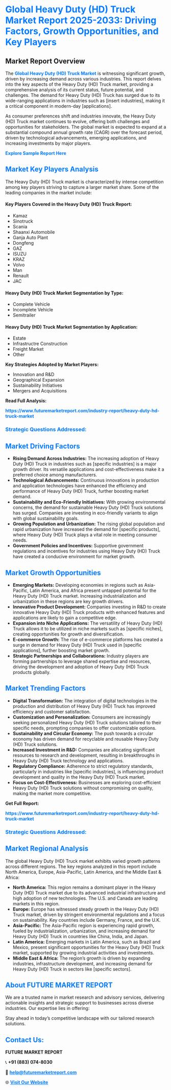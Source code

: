 <h1 style="color: #007BFF;">Global Heavy Duty (HD) Truck Market Report 2025-2033: Driving Factors, Growth Opportunities, and Key Players</h1>

<section id="overview">
<h2>Market Report Overview</h2>
<p>The <a href="https://www.futuremarketreport.com/industry-report/heavy-duty-hd-truck-market" style="color: #007BFF; text-decoration: none;"><strong>Global Heavy Duty (HD) Truck Market</strong></a> is witnessing significant growth, driven by increasing demand across various industries. This report delves into the key aspects of the Heavy Duty (HD) Truck market, providing a comprehensive analysis of its current status, future potential, and challenges. The demand for Heavy Duty (HD) Truck has surged due to its wide-ranging applications in industries such as [insert industries], making it a critical component in modern-day [applications].</p>
<p>As consumer preferences shift and industries innovate, the Heavy Duty (HD) Truck market continues to evolve, offering both challenges and opportunities for stakeholders. The global market is expected to expand at a substantial compound annual growth rate (CAGR) over the forecast period, driven by technological advancements, emerging applications, and increasing investments by major players.</p>
</section>

<section id="overview">
<p><a href="https://www.futuremarketreport.com/request-sample/reportId=61197" style="color: #007BFF; text-decoration: none;"><strong>Explore Sample Report Here</strong></a></p>
</section>

<section id="key-players">
<h2 style="color: #007BFF;">Market Key Players Analysis</h2>
<p>The Heavy Duty (HD) Truck market is characterized by intense competition among key players striving to capture a larger market share. Some of the leading companies in the market include:</p>
<h4>Key Players Covered in the Heavy Duty (HD) Truck Report:</h4>
<ul><li>Kamaz</li><li>Sinotruck</li><li>Scania</li><li>Shaanxi Automobile</li><li>Ganja Auto Plant</li><li>Dongfeng</li><li>GAZ</li><li>ISUZU</li><li>KRAZ</li><li>Volvo</li><li>Man</li><li>Renault</li><li>JAC</li></ul>
<h4>Heavy Duty (HD) Truck Market Segmentation by Type:</h4>
<ul><li>Complete Vehicle</li><li>Incomplete Vehicle</li><li>Semitrailer</li></ul>

<h4>Heavy Duty (HD) Truck Market Segmentation by Application:</h4>
<ul><li>Estate</li><li>Infrastructre Construction</li><li>Freight Market</li><li>Other</li></ul>
<p><strong>Key Strategies Adopted by Market Players:</strong></p>
<ul>
<li>Innovation and R&D</li>
<li>Geographical Expansion</li>
<li>Sustainability Initiatives</li>
<li>Mergers and Acquisitions</li>
</ul>
</section>

<section>
<p><strong>Read Full Analysis: </strong></p><a href="https://www.futuremarketreport.com/industry-report/heavy-duty-hd-truck-market" style="color: #007BFF; text-decoration: none;"><strong>https://www.futuremarketreport.com/industry-report/heavy-duty-hd-truck-market</strong></a>
<h3 style="color: #007BFF;">Strategic Questions Addressed:</h3>
</section>

<section id="driving-factors">
<h2 style="color: #007BFF;">Market Driving Factors</h2>
<ul>
<li><strong>Rising Demand Across Industries:</strong> The increasing adoption of Heavy Duty (HD) Truck in industries such as [specific industries] is a major growth driver. Its versatile applications and cost-effectiveness make it a preferred choice among manufacturers.</li>
<li><strong>Technological Advancements:</strong> Continuous innovations in production and application technologies have enhanced the efficiency and performance of Heavy Duty (HD) Truck, further boosting market demand.</li>
<li><strong>Sustainability and Eco-Friendly Initiatives:</strong> With growing environmental concerns, the demand for sustainable Heavy Duty (HD) Truck solutions has surged. Companies are investing in eco-friendly variants to align with global sustainability goals.</li>
<li><strong>Growing Population and Urbanization:</strong> The rising global population and rapid urbanization have increased the demand for [specific products], where Heavy Duty (HD) Truck plays a vital role in meeting consumer needs.</li>
<li><strong>Government Policies and Incentives:</strong> Supportive government regulations and incentives for industries using Heavy Duty (HD) Truck have created a conducive environment for market growth.</li>
</ul>
</section>

<section id="growth-opportunities">
<h2 style="color: #007BFF;">Market Growth Opportunities</h2>
<ul>
<li><strong>Emerging Markets:</strong> Developing economies in regions such as Asia-Pacific, Latin America, and Africa present untapped potential for the Heavy Duty (HD) Truck market. Increasing industrialization and urbanization in these regions are key growth drivers.</li>
<li><strong>Innovative Product Development:</strong> Companies investing in R&D to create innovative Heavy Duty (HD) Truck products with enhanced features and applications are likely to gain a competitive edge.</li>
<li><strong>Expansion into Niche Applications:</strong> The versatility of Heavy Duty (HD) Truck allows it to be utilized in niche markets such as [specific niches], creating opportunities for growth and diversification.</li>
<li><strong>E-commerce Growth:</strong> The rise of e-commerce platforms has created a surge in demand for Heavy Duty (HD) Truck used in [specific applications], further boosting market growth.</li>
<li><strong>Strategic Partnerships and Collaborations:</strong> Industry players are forming partnerships to leverage shared expertise and resources, driving the development and adoption of Heavy Duty (HD) Truck products globally.</li>
</ul>
</section>

<section id="trending-factors">
<h2 style="color: #007BFF;">Market Trending Factors</h2>
<ul>
<li><strong>Digital Transformation:</strong> The integration of digital technologies in the production and distribution of Heavy Duty (HD) Truck has improved efficiency and customer satisfaction.</li>
<li><strong>Customization and Personalization:</strong> Consumers are increasingly seeking personalized Heavy Duty (HD) Truck solutions tailored to their specific needs, prompting companies to offer customizable options.</li>
<li><strong>Sustainability and Circular Economy:</strong> The push towards a circular economy has driven demand for recyclable and reusable Heavy Duty (HD) Truck solutions.</li>
<li><strong>Increased Investment in R&D:</strong> Companies are allocating significant resources to research and development, resulting in breakthroughs in Heavy Duty (HD) Truck technology and applications.</li>
<li><strong>Regulatory Compliance:</strong> Adherence to strict regulatory standards, particularly in industries like [specific industries], is influencing product development and quality in the Heavy Duty (HD) Truck market.</li>
<li><strong>Focus on Cost-Effectiveness:</strong> Businesses are exploring cost-efficient Heavy Duty (HD) Truck solutions without compromising on quality, making the market more competitive.</li>
</ul>
</section>

<section>
<p><strong>Get Full Report: </strong></p><a href="https://www.futuremarketreport.com/industry-report/heavy-duty-hd-truck-market" style="color: #007BFF; text-decoration: none;"><strong>https://www.futuremarketreport.com/industry-report/heavy-duty-hd-truck-market</strong></a>
<h3 style="color: #007BFF;">Strategic Questions Addressed:</h3>
</section>


<section id="regional-analysis">
<h2 style="color: #007BFF;">Market Regional Analysis</h2>
<p>The global Heavy Duty (HD) Truck market exhibits varied growth patterns across different regions. The key regions analyzed in this report include North America, Europe, Asia-Pacific, Latin America, and the Middle East & Africa:</p>
<ul>
<li><strong>North America:</strong> This region remains a dominant player in the Heavy Duty (HD) Truck market due to its advanced industrial infrastructure and high adoption of new technologies. The U.S. and Canada are leading markets in this region.</li>
<li><strong>Europe:</strong> Europe has witnessed steady growth in the Heavy Duty (HD) Truck market, driven by stringent environmental regulations and a focus on sustainability. Key countries include Germany, France, and the U.K.</li>
<li><strong>Asia-Pacific:</strong> The Asia-Pacific region is experiencing rapid growth, fueled by industrialization, urbanization, and increasing demand for Heavy Duty (HD) Truck in countries like China, India, and Japan.</li>
<li><strong>Latin America:</strong> Emerging markets in Latin America, such as Brazil and Mexico, present significant opportunities for the Heavy Duty (HD) Truck market, supported by growing industrial activities and investments.</li>
<li><strong>Middle East & Africa:</strong> The region’s growth is driven by expanding industries, infrastructure development, and increasing demand for Heavy Duty (HD) Truck in sectors like [specific sectors].</li>
</ul>
</section>

<footer>
<h2 style="color: #007BFF;">About FUTURE MARKET REPORT</h2>
<p>We are a trusted name in market research and advisory services, delivering actionable insights and strategic support to businesses across diverse industries. Our expertise lies in offering:</p>

<p>Stay ahead in today’s competitive landscape with our tailored research solutions.</p>

<h2 style="color: #007BFF;">Contact Us:</h2>
<p><strong>FUTURE MARKET REPORT</strong></p>
<p>📞 <strong>+91 (883) 074-8030</strong></p>
<p>📧 <strong><a href="mailto:help@futuremarketreport.com" style="color: #007BFF;">help@futuremarketreport.com</a></strong></p>
<p>🌐 <strong><a href="https://www.futuremarketreport.com/" style="color: #007BFF;">Visit Our Website</a></strong></p>
</footer>